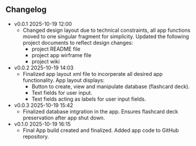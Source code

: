 ## Changelog
- v0.0.1 2025-10-19 12:00
  - Changed design layout due to technical constraints, all app functions moved to one singular fragment for simplicity. Updated the following project documents to reflect design changes:
    - project README file
    - project app wirframe file
    - project wiki
- v0.0.2 2025-10-19 14:03
  - Finalized app layout xml file to incorperate all desired app functionality. App layout displays:
    - Button to create, view and manipulate database (flashcard deck).
    - Text fields for user input.
    - Text fields acting as labels for user input fields.
- v0.0.3 2025-10-19 15:42
  - Finalized database intgration in the app. Ensures flashcard deck preservation after app shut down.
- v0.1.0 2025-10-19 16:15
  -  Final App build created and finalized. Added app code to GitHub repository.
